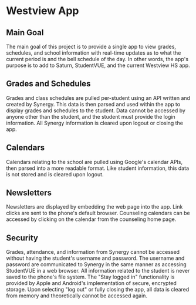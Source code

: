 # Westview App

## Main Goal
The main goal of this project is to provide a single app to view grades, schedules, and school 
information with real-time updates as to what the current period is and the bell schedule of the 
day. In other words, the app's purpose is to add to Saturn, StudentVUE, and the current Westview HS 
app.

## Grades and Schedules
Grades and class schedules are pulled per-student using an API written and created by Synergy. This 
data is then parsed and used within the app to display grades and schedules to the student. Data 
cannot be accessed by anyone other than the student, and the student must provide the login 
information. All Synergy information is cleared upon logout or closing the app.

## Calendars
Calendars relating to the school are pulled using Google's calendar APIs, then parsed into a more 
readable format. Like student information, this data is not stored and is cleared upon logout.

## Newsletters
Newsletters are displayed by embedding the web page into the app. Link clicks are sent to the 
phone's default browser. Counseling calendars can be accessed by clicking on the calendar from the 
counseling home page.

## Security
Grades, attendance, and information from Synergy cannot be accessed without having the student's 
username and password. The username and password are communicated to Synergy in the same manner as 
accessing StudentVUE in a web browser. All information related to the student is never saved to the 
phone's file system. The "Stay logged in" functionality is provided by Apple and Android's 
implementation of secure, encrypted storage. Upon selecting "log out" or fully closing the app, all 
data is cleared from memory and theoretically cannot be accessed again.
